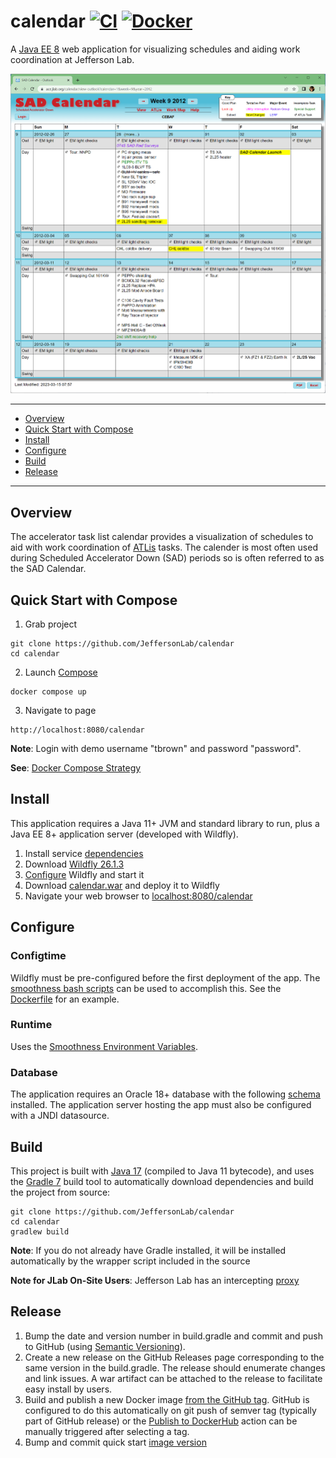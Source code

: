 # calendar [![CI](https://github.com/JeffersonLab/calendar/actions/workflows/ci.yml/badge.svg)](https://github.com/JeffersonLab/calendar/actions/workflows/ci.yml) [![Docker](https://img.shields.io/docker/v/jeffersonlab/calendar?sort=semver&label=DockerHub)](https://hub.docker.com/r/jeffersonlab/calendar)
A [Java EE 8](https://en.wikipedia.org/wiki/Jakarta_EE) web application for visualizing schedules and aiding work coordination at Jefferson Lab.

![Screenshot](https://github.com/JeffersonLab/calendar/raw/main/Screenshot.png?raw=true "Screenshot")

---
- [Overview](https://github.com/JeffersonLab/calendar#overview)
- [Quick Start with Compose](https://github.com/JeffersonLab/calendar#quick-start-with-compose)
- [Install](https://github.com/JeffersonLab/calendar#install)
- [Configure](https://github.com/JeffersonLab/calendar#configure)
- [Build](https://github.com/JeffersonLab/calendar#build)
- [Release](https://github.com/JeffersonLab/calendar#release)
---

## Overview
The accelerator task list calendar provides a visualization of schedules to aid with work coordination of [ATLis](https://tasklists.jlab.org/) tasks.  The calender is most often used during Scheduled Accelerator Down (SAD) periods so is often referred to as the SAD Calendar.

## Quick Start with Compose
1. Grab project
```
git clone https://github.com/JeffersonLab/calendar
cd calendar
```
2. Launch [Compose](https://github.com/docker/compose)
```
docker compose up
```
3. Navigate to page
```
http://localhost:8080/calendar
```

**Note**: Login with demo username "tbrown" and password "password".

**See**: [Docker Compose Strategy](https://gist.github.com/slominskir/a7da801e8259f5974c978f9c3091d52c)

## Install
This application requires a Java 11+ JVM and standard library to run, plus a Java EE 8+ application server (developed with Wildfly).

1. Install service [dependencies](https://github.com/JeffersonLab/calendar/blob/main/deps.yml)
2. Download [Wildfly 26.1.3](https://www.wildfly.org/downloads/)
3. [Configure](https://github.com/JeffersonLab/calendar#configure) Wildfly and start it
4. Download [calendar.war](https://github.com/JeffersonLab/calendar/releases) and deploy it to Wildfly
5. Navigate your web browser to [localhost:8080/calendar](http://localhost:8080/calendar)


## Configure

### Configtime
Wildfly must be pre-configured before the first deployment of the app.  The [smoothness bash scripts](https://github.com/JeffersonLab/smoothness#configtime) can be used to accomplish this.  See the [Dockerfile](https://github.com/JeffersonLab/calendar/blob/main/Dockerfile) for an example.

### Runtime
Uses the [Smoothness Environment Variables](https://github.com/JeffersonLab/smoothness#global-runtime).

### Database
The application requires an Oracle 18+ database with the following [schema](https://github.com/JeffersonLab/calendar/tree/main/docker/oracle/setup) installed.   The application server hosting the app must also be configured with a JNDI datasource.

## Build
This project is built with [Java 17](https://adoptium.net/) (compiled to Java 11 bytecode), and uses the [Gradle 7](https://gradle.org/) build tool to automatically download dependencies and build the project from source:

```
git clone https://github.com/JeffersonLab/calendar
cd calendar
gradlew build
```
**Note**: If you do not already have Gradle installed, it will be installed automatically by the wrapper script included in the source

**Note for JLab On-Site Users**: Jefferson Lab has an intercepting [proxy](https://gist.github.com/slominskir/92c25a033db93a90184a5994e71d0b78)

## Release
1. Bump the date and version number in build.gradle and commit and push to GitHub (using [Semantic Versioning](https://semver.org/)).
2. Create a new release on the GitHub Releases page corresponding to the same version in the build.gradle.   The release should enumerate changes and link issues.   A war artifact can be attached to the release to facilitate easy install by users.
3. Build and publish a new Docker image [from the GitHub tag](https://gist.github.com/slominskir/a7da801e8259f5974c978f9c3091d52c#8-build-an-image-based-of-github-tag). GitHub is configured to do this automatically on git push of semver tag (typically part of GitHub release) or the [Publish to DockerHub](https://github.com/JeffersonLab/calendar/actions/workflows/docker-publish.yml) action can be manually triggered after selecting a tag.
4. Bump and commit quick start [image version](https://github.com/JeffersonLab/calendar/blob/main/docker-compose.override.yml)
